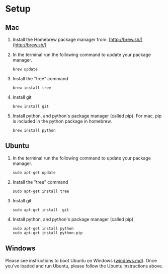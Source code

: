 # Setup

## Mac

1. Install the Homebrew package manager from: [http://brew.sh/](http://brew.sh/)
2. In the terminal run the following command to update your package manager. 

	`brew update`

2. Install the "tree" command

	`brew install tree`
	
4. Install git

	`brew install git`

5. Install python, and python's package manager (called pip). For mac, pip is included in the python package in homebrew.

	```
	brew install python
	```

## Ubuntu

1. In the terminal run the following command to update your package manager.

	`sudo apt-get update`

2. Install the "tree" command

	`sudo apt-get install tree`

3. Install git

	`sudo apt-get install  git`

4. Install python, and python's package manager (called pip)

	```
	sudo apt-get install python
	sudo apt-get install python-pip
	```
	
## Windows

Please see instructions to boot Ubuntu on Windows ([windows.md](windows.md)). Once you've loaded and run Ubuntu, please follow the Ubuntu instructions above.